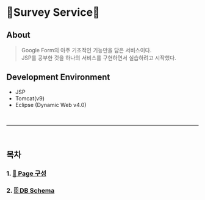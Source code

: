 # 📄Survey Service📄

## About

> Google Form의 아주 기초적인 기능만을 담은 서비스이다. <br> JSP를 공부한 것을 하나의 서비스를 구현하면서 실습하려고 시작했다.

## Development Environment

- JSP
- Tomcat(v9)
- Eclipse (Dynamic Web v4.0)

<br>

---

 <br>

## 목차

### 1. [📄 Page 구성](./md/page.md)

### 2. [🗄 DB Schema](./md/DB.md)

